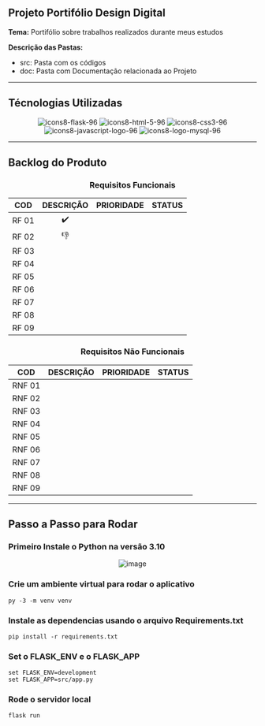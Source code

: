 
## Projeto Portifólio Design Digital
**Tema:** Portifólio sobre trabalhos realizados durante meus estudos

**Descrição das Pastas:**
* src: Pasta com os códigos
* doc: Pasta com Documentação relacionada ao Projeto


***
## Técnologias Utilizadas

<div align="center">
  

   ![icons8-flask-96](https://user-images.githubusercontent.com/79495727/160216619-4a76adbf-afbe-46ed-ac14-33512209cebf.png)
   ![icons8-html-5-96](https://user-images.githubusercontent.com/79495727/160216737-0dd4e3f6-3aff-4571-b5ec-b288c5eae0c9.png)
   ![icons8-css3-96](https://user-images.githubusercontent.com/79495727/160216946-0861b4e1-a715-4e3a-844d-2d8c9b1af8ad.png)
   ![icons8-javascript-logo-96](https://user-images.githubusercontent.com/79495727/160217125-227bc0fd-ac36-4284-97d2-4c9cdf6eccbd.png)
   ![icons8-logo-mysql-96](https://user-images.githubusercontent.com/79495727/160220199-c55137ac-6541-446e-8d6a-72598c0313d4.png)



  
</div>

***


## Backlog do Produto

<div align="center">
  
  ### Requisitos Funcionais
  
COD | DESCRIÇÃO | PRIORIDADE | STATUS |
:--:|:---------:|:----------:|:-----:|
RF 01 | ✔️ |
RF 02 | 👎 |
RF 03 | 
RF 04 | 
RF 05 | 
RF 06 | 
RF 07 | 
RF 08 | 
RF 09 | 
 
  
  
   ### Requisitos Não Funcionais
  
COD | DESCRIÇÃO | PRIORIDADE | STATUS |
:--:|:---------:|:----------:|:------:|
RNF 01 | 
RNF 02 | 
RNF 03 | 
RNF 04 | 
RNF 05 | 
RNF 06 |
RNF 07 | 
RNF 08 | 
RNF 09 | 

</div>

***


## Passo a Passo para Rodar
### Primeiro Instale o Python na versão 3.10
<div align="center">
  
  
  ![image](https://user-images.githubusercontent.com/79495727/160816267-c4fd85f1-b5df-4a2a-95ea-a9ad8a4689a9.png)
  
</div>

### Crie um ambiente virtual para rodar o aplicativo
~~~ 
py -3 -m venv venv
~~~
### Instale as dependencias usando o arquivo Requirements.txt
~~~
pip install -r requirements.txt
~~~
### Set o FLASK_ENV e o FLASK_APP
~~~
set FLASK_ENV=development
set FLASK_APP=src/app.py
~~~
### Rode o servidor local
~~~
flask run
~~~
